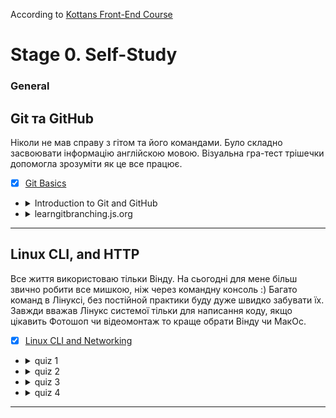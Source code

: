 According to [Kottans Front-End Course](https://github.com/kottans/frontend/blob/2022_UA/contents.md)

# Stage 0. Self-Study

### General

## Git та GitHub
Ніколи не мав справу з гітом та його командами.
Було складно засвоювати інформацію англійскою мовою.
Візуальна гра-тест трішечки допомогла зрозуміти як це все працює. 

- [X]  [Git Basics](https://github.com/kottans/frontend/blob/2022_UA/tasks/git-intro.md) 

- <details>
    <summary>Introduction to Git and GitHub</summary>
    <img src = "./img/1 week complete.jpg">
    <img src = "./img/2 week complete.jpg">
  </details>

- <details>
    <summary>learngitbranching.js.org</summary>
    <img src = "./img/learngitbranching 1 done.jpg">
    <img src = "./img/learngitbranching 2 done.jpg">
  </details>

---

## Linux CLI, and HTTP

Все життя використоваю тільки Вінду. На сьогодні для мене більш звично робити все мишкою, ніж через командну консоль :)
Багато команд в Лінуксі, без постійной практики буду дуже швидко забувати їх.
Завжди вважав Лінукс системої тільки для написання коду, якщо цікавить Фотошоп чи відеомонтаж то краще обрати Вінду чи МакОс.

- [X]  [Linux CLI and Networking](https://github.com/kottans/frontend/blob/2022_UA/tasks/linux-cli-http.md) 
- <details>
    <summary>quiz 1</summary>
    <img src = "./task_linux_cli/quiz 1 done.jpg">
  </details>

- <details>
    <summary>quiz 2</summary>
    <img src = "./task_linux_cli/quiz 2 done.jpg">
  </details>

- <details>
    <summary>quiz 3</summary>
    <img src = "./task_linux_cli/quiz 3 done.jpg">
  </details>

- <details>
    <summary>quiz 4</summary>
    <img src = "./task_linux_cli/quiz 4 done.jpg">
  </details>

---
